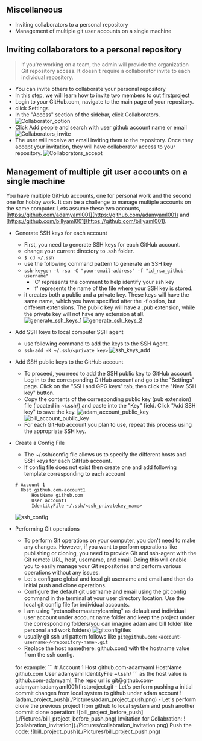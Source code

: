 ## Miscellaneous
- Inviting collaborators to a personal repository
- Management of multiple git user accounts on a single machine

## Inviting collaborators to a personal repository
> If you're working on a team, the admin will provide the organization Git repository access. It doesn't require a collaborator invite to each individual repository.
- You can invite others to collaborate your personal repository
- In this step, we will learn how to invite two members to out [firstproject](https://github.com/yetanothermasterylearning/firstproject)
- Login to your GitHub.com, navigate to the main page of your repository.
- click Settings
- In the "Access" section of the sidebar, click Collaborators.
![Collaborator_option](./Pictures/Collaborator_option.png)
- Click Add people and search with user github account name or email
![Collaborators_invite](./Pictures/Collaborators_invite.png)
- The user will receive an email inviting them to the repository. Once they accept your invitation, they will have collaborator access to your repository.
![Collaborators_accept](./Pictures/Collaborators_accept.png)

## Management of multiple git user accounts on a single machine
You have multiple GitHub accounts, one for personal work and the second one for hobby work. It can be a challenge to manage multiple accounts on the same computer. Lets assume these two accounts, [https://github.com/adamyaml001](https://github.com/adamyaml001) and [https://github.com/billyaml001](https://github.com/billyaml001).

- Generate SSH keys for each account
  - First, you need to generate SSH keys for each GitHub account. 
  - change your current directory to .ssh folder.
  - ```$ cd ~/.ssh```
  - use the following command pattern to generate an SSH key
  - ```ssh-keygen -t rsa -C "your-email-address" -f "id_rsa_github-username"```
    - 'C' represents the comment to help identify your ssh key
    - 'f' represents the name of the file where your SSH key is stored.
  - it creates both a public and a private key. These keys will have the same name, which you have specified after the -f option, but different extensions. The public key will have a .pub extension, while the private key will not have any extension at all.
  ![generate_ssh_keys_1](./Pictures/generate_ssh_keys_1.png)
  ![generate_ssh_keys_2](./Pictures/generate_ssh_keys_2.png)

- Add SSH keys to local computer SSH agent
  - use following command to add the keys to the SSH Agent.
  - ```ssh-add -K ~/.ssh/<private_key>```
  ![ssh_keys_add](./Pictures/ssh_keys_add.png)

- Add SSH public keys to the GitHub account
  - To proceed, you need to add the SSH public key to GitHub account. Log in to the corresponding GitHub account and go to the "Settings" page. Click on the "SSH and GPG keys" tab, then click the "New SSH key" button. 
  - Copy the contents of the corresponding public key (pub extension) file (located in ~/.ssh/) and paste into the "Key" field. Click "Add SSH key" to save the key.
  ![adam_account_public_key](./Pictures/adam_account_public_key.png)
  ![bill_account_public_key](./Pictures/bill_account_public_key.png)
  - For each GitHub account you plan to use, repeat this process using the appropriate SSH key.

- Create a Config File
  - The ~/.ssh/config file allows us to specify the different hosts and SSH keys for each GitHub account.
  - If config file does not exist then create one and add following template corresponding to each account
  ```
  # Account 1
    Host github.com-account1
        HostName github.com
        User account1
        IdentityFile ~/.ssh/<ssh_privatekey_name>
  ```
  ![ssh_config](./Pictures/ssh_config.png)

- Performing Git operations
  - To perform Git operations on your computer, you don't need to make any changes. However, if you want to perform operations like publishing or cloning, you need to provide Git and ssh-agent with the Git remote URL, host, username, and email. Doing this will enable you to easily manage your Git repositories and perform various operations without any issues.
  - Let's configure global and local git username and email and then do initial push and clone operations.
  - Configure the default git username and email using the git config command in the terminal at your user directory location. Use the local git config file for individual accounts.
  - I am using "yetanothermasterylearning" as default and individual user account under account name folder and keep the project under the corresponding folders(you can imagine adam and bill folder like personal and work folders)
  ![gitconfigfiles](./Pictures/gitconfigfiles.png)
  - usually git ssh url pattern follows like ```git@github.com:<account-username>/<repository-name>.git```
  - Replace the host name(here: github.com) with the hostname value from the ssh config.
  </br>
  for example:
  ```
  # Account 1
    Host github.com-adamyaml
        HostName github.com
        User adamyaml
        IdentityFile ~/.ssh/<ssh_privatekey_name>
  ```
  as the host value is github.com-adamyaml, The repo url is git@github.com-adamyaml:adamyaml001/firstproject.git
  - Let's perform pushing a initial commit changes from local system to github under adam account
  ![adam_project_push](./Pictures/adam_project_push.png)
  - Let's perform clone the previous project from github to local system and push another commit
    clone operation:
  ![bill_project_before_push](./Pictures/bill_project_before_push.png)
    Invitation for Collabration:
  ![collabration_invitation](./Pictures/collabration_invitation.png)
    Push the code:
  ![bill_project_push](./Pictures/bill_project_push.png)
